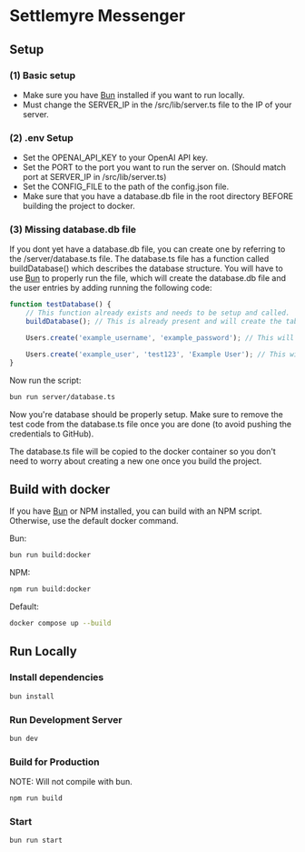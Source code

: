 # Settlemyre Messenger

## Setup

### (1) Basic setup

-   Make sure you have [Bun](https://bun.sh) installed if you want to run locally.
-   Must change the SERVER_IP in the /src/lib/server.ts file to the IP of your server.

### (2) .env Setup

-   Set the OPENAI_API_KEY to your OpenAI API key.
-   Set the PORT to the port you want to run the server on. (Should match port at SERVER_IP in /src/lib/server.ts)
-   Set the CONFIG_FILE to the path of the config.json file.
-   Make sure that you have a database.db file in the root directory BEFORE building the project to docker.

### (3) Missing database.db file

If you dont yet have a database.db file, you can create one by referring to the /server/database.ts file.
The database.ts file has a function called buildDatabase() which describes the database structure.
You will have to use [Bun](https://bun.sh) to properly run the file, which will create the database.db file and the user entries by adding running the following code:

```typescript
function testDatabase() {
	// This function already exists and needs to be setup and called.
	buildDatabase(); // This is already present and will create the tables.

	Users.create('example_username', 'example_password'); // This will create a new user with the given username and password. The password is hashed before being stored in the database.

	Users.create('example_user', 'test123', 'Example User'); // This will create a new user with the given username, password, and display name.
}
```

Now run the script:

```bash
bun run server/database.ts
```

Now you're database should be properly setup. Make sure to remove the test code from the database.ts file once you are done (to avoid pushing the credentials to GitHub).

The database.ts file will be copied to the docker container so you don't need to worry about creating a new one once you build the project.

## Build with docker

If you have [Bun](https://bun.sh) or NPM installed, you can build with an NPM script. Otherwise, use the default docker command.

Bun:

```bash
bun run build:docker
```

NPM:

```bash
npm run build:docker
```

Default:

```bash
docker compose up --build
```

## Run Locally

### Install dependencies

```bash
bun install
```

### Run Development Server

```bash
bun dev
```

### Build for Production

NOTE: Will not compile with bun.

```bash
npm run build
```

### Start

```bash
bun run start
```
